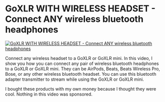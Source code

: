 # GoXLR WITH WIRELESS HEADSET - Connect ANY wireless bluetooth headphones

[![GoXLR WITH WIRELESS HEADSET - Connect ANY wireless bluetooth headphones](https://img.youtube.com/vi/dTd7f-jK_BE/0.jpg)](https://www.youtube.com/watch?v=dTd7f-jK_BE "GoXLR WITH WIRELESS HEADSET - Connect ANY wireless bluetooth headphones")


Connect any wireless headset to a GoXLR or GoXLR mini. In this video, I show you how you can connect any pair of wireless bluetooth headphones to a GoXLR or GoXLR mini.  They can be AirPods, Beats, Beats Wireless Pro, Bose, or any other wireless bluetooth headset.  You can use this bluetooth adapter transmitter to stream while using the GoXLR or GoXLR mini.

I bought these products with my own money because I thought they were cool.  Nothing in this video was sponsored.
